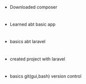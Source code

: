 * Downloaded composer
#
* Learned abt basic app 
#
* basics abt laravel
#
* created project with laravel 
#
* basics git(gui,bash) version control 
